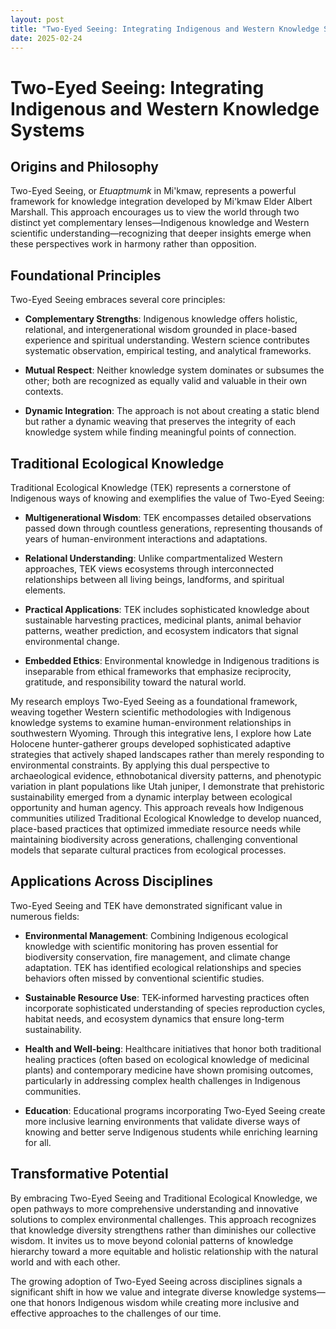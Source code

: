 ```yaml
---
layout: post
title: "Two-Eyed Seeing: Integrating Indigenous and Western Knowledge Systems"
date: 2025-02-24
---
```

# Two-Eyed Seeing: Integrating Indigenous and Western Knowledge Systems

## Origins and Philosophy

Two-Eyed Seeing, or *Etuaptmumk* in Mi'kmaw, represents a powerful framework for knowledge integration developed by Mi'kmaw Elder Albert Marshall. This approach encourages us to view the world through two distinct yet complementary lenses—Indigenous knowledge and Western scientific understanding—recognizing that deeper insights emerge when these perspectives work in harmony rather than opposition.

## Foundational Principles

Two-Eyed Seeing embraces several core principles:

- **Complementary Strengths**: Indigenous knowledge offers holistic, relational, and intergenerational wisdom grounded in place-based experience and spiritual understanding. Western science contributes systematic observation, empirical testing, and analytical frameworks.

- **Mutual Respect**: Neither knowledge system dominates or subsumes the other; both are recognized as equally valid and valuable in their own contexts.

- **Dynamic Integration**: The approach is not about creating a static blend but rather a dynamic weaving that preserves the integrity of each knowledge system while finding meaningful points of connection.

## Traditional Ecological Knowledge

Traditional Ecological Knowledge (TEK) represents a cornerstone of Indigenous ways of knowing and exemplifies the value of Two-Eyed Seeing:

- **Multigenerational Wisdom**: TEK encompasses detailed observations passed down through countless generations, representing thousands of years of human-environment interactions and adaptations.

- **Relational Understanding**: Unlike compartmentalized Western approaches, TEK views ecosystems through interconnected relationships between all living beings, landforms, and spiritual elements.

- **Practical Applications**: TEK includes sophisticated knowledge about sustainable harvesting practices, medicinal plants, animal behavior patterns, weather prediction, and ecosystem indicators that signal environmental change.

- **Embedded Ethics**: Environmental knowledge in Indigenous traditions is inseparable from ethical frameworks that emphasize reciprocity, gratitude, and responsibility toward the natural world.

My research employs Two-Eyed Seeing as a foundational framework, weaving together Western scientific methodologies with Indigenous knowledge systems to examine human-environment relationships in southwestern Wyoming. Through this integrative lens, I explore how Late Holocene hunter-gatherer groups developed sophisticated adaptive strategies that actively shaped landscapes rather than merely responding to environmental constraints. By applying this dual perspective to archaeological evidence, ethnobotanical diversity patterns, and phenotypic variation in plant populations like Utah juniper, I demonstrate that prehistoric sustainability emerged from a dynamic interplay between ecological opportunity and human agency. This approach reveals how Indigenous communities utilized Traditional Ecological Knowledge to develop nuanced, place-based practices that optimized immediate resource needs while maintaining biodiversity across generations, challenging conventional models that separate cultural practices from ecological processes.

## Applications Across Disciplines

Two-Eyed Seeing and TEK have demonstrated significant value in numerous fields:

- **Environmental Management**: Combining Indigenous ecological knowledge with scientific monitoring has proven essential for biodiversity conservation, fire management, and climate change adaptation. TEK has identified ecological relationships and species behaviors often missed by conventional scientific studies.

- **Sustainable Resource Use**: TEK-informed harvesting practices often incorporate sophisticated understanding of species reproduction cycles, habitat needs, and ecosystem dynamics that ensure long-term sustainability.

- **Health and Well-being**: Healthcare initiatives that honor both traditional healing practices (often based on ecological knowledge of medicinal plants) and contemporary medicine have shown promising outcomes, particularly in addressing complex health challenges in Indigenous communities.

- **Education**: Educational programs incorporating Two-Eyed Seeing create more inclusive learning environments that validate diverse ways of knowing and better serve Indigenous students while enriching learning for all.

## Transformative Potential

By embracing Two-Eyed Seeing and Traditional Ecological Knowledge, we open pathways to more comprehensive understanding and innovative solutions to complex environmental challenges. This approach recognizes that knowledge diversity strengthens rather than diminishes our collective wisdom. It invites us to move beyond colonial patterns of knowledge hierarchy toward a more equitable and holistic relationship with the natural world and with each other.

The growing adoption of Two-Eyed Seeing across disciplines signals a significant shift in how we value and integrate diverse knowledge systems—one that honors Indigenous wisdom while creating more inclusive and effective approaches to the challenges of our time.
